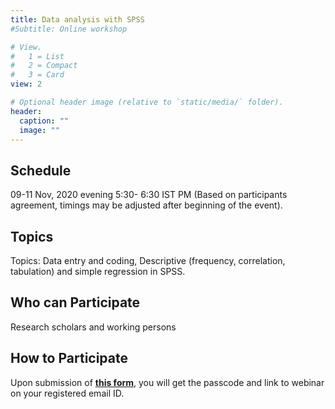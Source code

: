 ```yaml
---
title: Data analysis with SPSS
#Subtitle: Online workshop

# View.
#   1 = List
#   2 = Compact
#   3 = Card
view: 2

# Optional header image (relative to `static/media/` folder).
header:
  caption: ""
  image: ""
---
```

## **Schedule** 
09-11 Nov, 2020 evening 5:30- 6:30 IST PM (Based on participants agreement, timings may be adjusted after beginning of the event).
## **Topics** 
Topics: Data entry and coding, Descriptive (frequency, correlation, tabulation) and simple regression in SPSS.
## **Who can Participate**
Research scholars and working persons
## **How to Participate**
Upon submission of **[this form](https://docs.google.com/forms/d/e/1FAIpQLSdrVmXGOAWWKAIAsSp2QtH9c_FWkFHf3s_kvF5NMf_KcG9dvA/viewform?usp=sf_link)**, you will get the passcode and link to webinar on your registered email ID.

